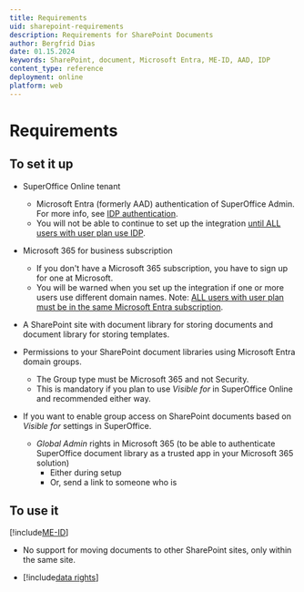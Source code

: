 ```yaml
---
title: Requirements
uid: sharepoint-requirements
description: Requirements for SharePoint Documents
author: Bergfrid Dias
date: 01.15.2024
keywords: SharePoint, document, Microsoft Entra, ME-ID, AAD, IDP
content_type: reference
deployment: online
platform: web
---
```


# Requirements

## To set it up

* SuperOffice Online tenant
  * Microsoft Entra (formerly AAD) authentication of SuperOffice Admin. For more info, see [IDP authentication][2].
  * You will not be able to continue to set up the integration [until ALL users with user plan use IDP](#to-use-it).

* Microsoft 365 for business subscription
  * If you don't have a Microsoft 365 subscription, you have to sign up for one at Microsoft.
  * You will be warned when you set up the integration if one or more users use different domain names. Note: [ALL users with user plan must be in the same Microsoft Entra subscription](#to-use-it).

* A SharePoint site with document library for storing documents and document library for storing templates.

* Permissions to your SharePoint document libraries using Microsoft Entra domain groups.
  * The Group type must be Microsoft 365 and not Security.
  * This is mandatory if you plan to use *Visible for* in SuperOffice Online and recommended either way.

* If you want to enable group access on SharePoint documents based on *Visible for* settings in SuperOffice.
  * *Global Admin* rights in Microsoft 365 (to be able to authenticate SuperOffice document library as a trusted app in your Microsoft 365 solution)
    * Either during setup
    * Or, send a link to someone who is

## To use it

[!include[ME-ID](includes/req-usage.md)]

* No support for moving documents to other SharePoint sites, only within the same site.

* [!include[data rights](includes/req-data-rights.md)]

<!-- Referenced links -->
[2]: ../../../identity-management/federated-id-and-identity-providers.md

<!-- Referenced images -->
